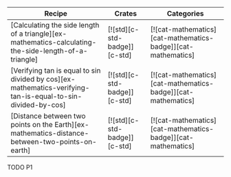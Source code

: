 | Recipe | Crates | Categories |
|--------|--------|------------|
| [Calculating the side length of a triangle][ex-mathematics-calculating-the-side-length-of-a-triangle] | [![std][c-std-badge]][c-std] | [![cat-mathematics][cat-mathematics-badge]][cat-mathematics] |
| [Verifying tan is equal to sin divided by cos][ex-mathematics-verifying-tan-is-equal-to-sin-divided-by-cos] | [![std][c-std-badge]][c-std] | [![cat-mathematics][cat-mathematics-badge]][cat-mathematics] |
| [Distance between two points on the Earth][ex-mathematics-distance-between-two-points-on-earth] | [![std][c-std-badge]][c-std] | [![cat-mathematics][cat-mathematics-badge]][cat-mathematics] |

<div class="hidden">
TODO P1
</div>
